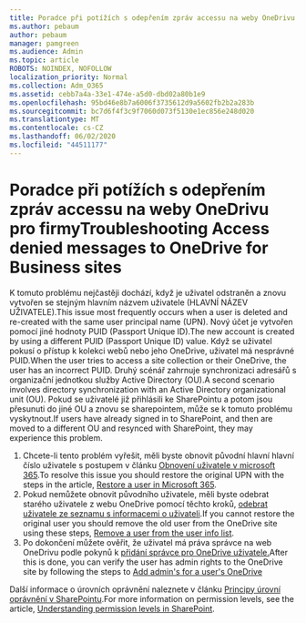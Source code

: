 ```yaml
---
title: Poradce při potížích s odepřením zpráv accessu na weby OneDrivu pro firmy
ms.author: pebaum
author: pebaum
manager: pamgreen
ms.audience: Admin
ms.topic: article
ROBOTS: NOINDEX, NOFOLLOW
localization_priority: Normal
ms.collection: Adm_O365
ms.assetid: cebb7a4a-33e1-474e-a5d0-dbd02a80b1e9
ms.openlocfilehash: 95bd46e8b7a6006f3735612d9a5602fb2b2a283b
ms.sourcegitcommit: bc7d6f4f3c9f7060d073f5130e1ec856e248d020
ms.translationtype: MT
ms.contentlocale: cs-CZ
ms.lasthandoff: 06/02/2020
ms.locfileid: "44511177"
---
```

# <a name="troubleshooting-access-denied-messages-to-onedrive-for-business-sites"></a><span data-ttu-id="e8387-102">Poradce při potížích s odepřením zpráv accessu na weby OneDrivu pro firmy</span><span class="sxs-lookup"><span data-stu-id="e8387-102">Troubleshooting Access denied messages to OneDrive for Business sites</span></span>

<span data-ttu-id="e8387-103">K tomuto problému nejčastěji dochází, když je uživatel odstraněn a znovu vytvořen se stejným hlavním názvem uživatele (HLAVNÍ NÁZEV UŽIVATELE).</span><span class="sxs-lookup"><span data-stu-id="e8387-103">This issue most frequently occurs when a user is deleted and re-created with the same user principal name (UPN).</span></span> <span data-ttu-id="e8387-104">Nový účet je vytvořen pomocí jiné hodnoty PUID (Passport Unique ID).</span><span class="sxs-lookup"><span data-stu-id="e8387-104">The new account is created by using a different PUID (Passport Unique ID) value.</span></span> <span data-ttu-id="e8387-105">Když se uživatel pokusí o přístup k kolekci webů nebo jeho OneDrive, uživatel má nesprávné PUID.</span><span class="sxs-lookup"><span data-stu-id="e8387-105">When the user tries to access a site collection or their OneDrive, the user has an incorrect PUID.</span></span> <span data-ttu-id="e8387-106">Druhý scénář zahrnuje synchronizaci adresářů s organizační jednotkou služby Active Directory (OU).</span><span class="sxs-lookup"><span data-stu-id="e8387-106">A second scenario involves directory synchronization with an Active Directory organizational unit (OU).</span></span> <span data-ttu-id="e8387-107">Pokud se uživatelé již přihlásili ke SharePointu a potom jsou přesunuti do jiné OU a znovu se sharepointem, může se k tomuto problému vyskytnout.</span><span class="sxs-lookup"><span data-stu-id="e8387-107">If users have already signed in to SharePoint, and then are moved to a different OU and resynced with SharePoint, they may experience this problem.</span></span>

1. <span data-ttu-id="e8387-108">Chcete-li tento problém vyřešit, měli byste obnovit původní hlavní hlavní číslo uživatele s postupem v článku [Obnovení uživatele v microsoft 365](https://docs.microsoft.com/microsoft-365/admin/add-users/restore-user).</span><span class="sxs-lookup"><span data-stu-id="e8387-108">To resolve this issue you should restore the original UPN with the steps in the article, [Restore a user in Microsoft 365](https://docs.microsoft.com/microsoft-365/admin/add-users/restore-user).</span></span>
2. <span data-ttu-id="e8387-109">Pokud nemůžete obnovit původního uživatele, měli byste odebrat starého uživatele z webu OneDrive pomocí těchto kroků, [odebrat uživatele ze seznamu s informacemi o uživateli]().</span><span class="sxs-lookup"><span data-stu-id="e8387-109">If you cannot restore the original user you should remove the old user from the OneDrive site using these steps, [Remove a user from the user info list]().</span></span> 
3. <span data-ttu-id="e8387-110">Po dokončení můžete ověřit, že uživatel má práva správce na web OneDrivu podle pokynů k [přidání správce pro OneDrive uživatele.](https://docs.microsoft.com/sharepoint/manage-user-profiles)</span><span class="sxs-lookup"><span data-stu-id="e8387-110">After this is done, you can verify the user has admin rights to the OneDrive site by following the steps to [Add admin's for a user's OneDrive](https://docs.microsoft.com/sharepoint/manage-user-profiles)</span></span>

<span data-ttu-id="e8387-111">Další informace o úrovních oprávnění naleznete v článku [Principy úrovní oprávnění v SharePointu](https://docs.microsoft.com/sharepoint/understanding-permission-levels).</span><span class="sxs-lookup"><span data-stu-id="e8387-111">For more information on permission levels, see the article, [Understanding permission levels in SharePoint](https://docs.microsoft.com/sharepoint/understanding-permission-levels).</span></span>
